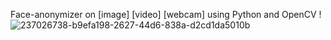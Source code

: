 Face-anonymizer on [image] [video] [webcam] using Python and OpenCV !
![237026738-b9efa198-2627-44d6-838a-d2cd1da5010b](https://github.com/hagarabobakr/Face_anonymizer/assets/84254977/0d0896e3-d3f4-4639-9153-05c1e68f663f)
